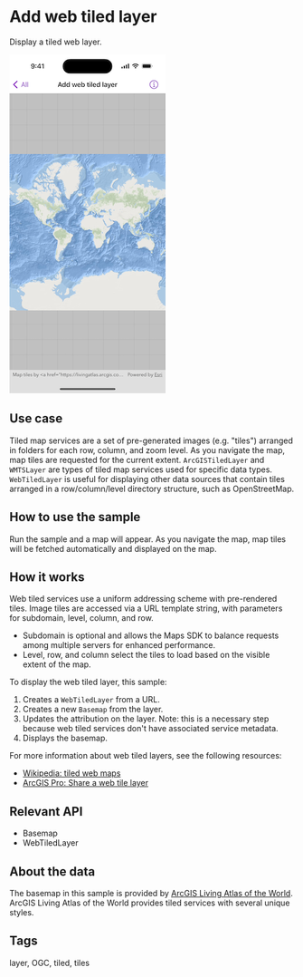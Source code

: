 # Add web tiled layer

Display a tiled web layer.

![Image of Add web tiled layer](add-web-tiled-layer.png)

## Use case

Tiled map services are a set of pre-generated images (e.g. "tiles") arranged in folders for each row, column, and zoom level. As you navigate the map, map tiles are requested for the current extent. `ArcGISTiledLayer` and `WMTSLayer` are types of tiled map services used for specific data types. `WebTiledLayer` is useful for displaying other data sources that contain tiles arranged in a row/column/level directory structure, such as OpenStreetMap.

## How to use the sample

Run the sample and a map will appear. As you navigate the map, map tiles will be fetched automatically and displayed on the map.

## How it works

Web tiled services use a uniform addressing scheme with pre-rendered tiles. Image tiles are accessed via a URL template string, with parameters for subdomain, level, column, and row.

* Subdomain is optional and allows the Maps SDK to balance requests among multiple servers for enhanced performance.
* Level, row, and column select the tiles to load based on the visible extent of the map.

To display the web tiled layer, this sample:

1. Creates a `WebTiledLayer` from a URL.
2. Creates a new `Basemap` from the layer.
3. Updates the attribution on the layer. Note: this is a necessary step because web tiled services don't have associated service metadata.
4. Displays the basemap.

For more information about web tiled layers, see the following resources:

* [Wikipedia: tiled web maps](https://en.wikipedia.org/wiki/Tiled_web_map)
* [ArcGIS Pro: Share a web tile layer](http://pro.arcgis.com/en/pro-app/help/sharing/overview/web-tile-layer.htm)

## Relevant API

* Basemap
* WebTiledLayer

## About the data

The basemap in this sample is provided by [ArcGIS Living Atlas of the World](https://www.arcgis.com/home/item.html?id=1e126e7520f9466c9ca28b8f28b5e500). ArcGIS Living Atlas of the World provides tiled services with several unique styles.

## Tags

layer, OGC, tiled, tiles

